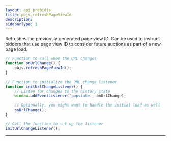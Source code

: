 ```yaml
---
layout: api_prebidjs
title: pbjs.refreshPageViewId
description:
sidebarType: 1
---
```


Refreshes the previously generated page view ID. Can be used to instruct bidders that use page view ID to consider future auctions as part of a new page load.

```javascript
// Function to call when the URL changes
function onUrlChange() {
    pbjs.refreshPageViewId();
}

// Function to initialize the URL change listener
function initUrlChangeListener() {
    // Listen for changes to the history state
    window.addEventListener('popstate', onUrlChange);

    // Optionally, you might want to handle the initial load as well
    onUrlChange();
}

// Call the function to set up the listener
initUrlChangeListener();

```

<hr class="full-rule" />
